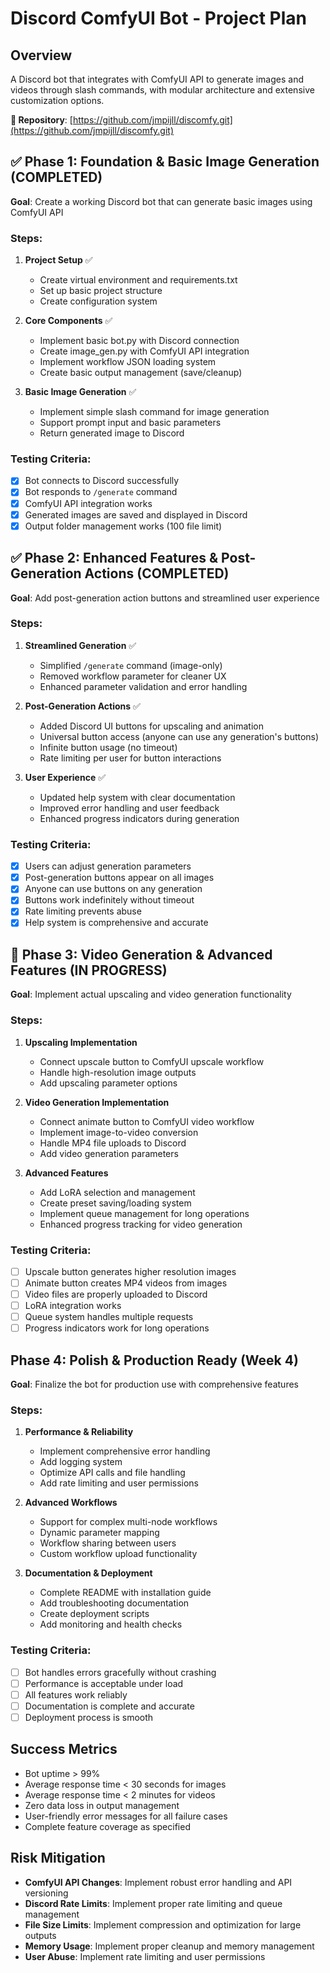 # Discord ComfyUI Bot - Project Plan

## Overview
A Discord bot that integrates with ComfyUI API to generate images and videos through slash commands, with modular architecture and extensive customization options.

**🎉 Repository**: [https://github.com/jmpijll/discomfy.git](https://github.com/jmpijll/discomfy.git)

## ✅ Phase 1: Foundation & Basic Image Generation (COMPLETED)
**Goal**: Create a working Discord bot that can generate basic images using ComfyUI API

### Steps:
1. **Project Setup** ✅
   - Create virtual environment and requirements.txt
   - Set up basic project structure
   - Create configuration system

2. **Core Components** ✅
   - Implement basic bot.py with Discord connection
   - Create image_gen.py with ComfyUI API integration
   - Implement workflow JSON loading system
   - Create basic output management (save/cleanup)

3. **Basic Image Generation** ✅
   - Implement simple slash command for image generation
   - Support prompt input and basic parameters
   - Return generated image to Discord

### Testing Criteria:
- [x] Bot connects to Discord successfully
- [x] Bot responds to `/generate` command
- [x] ComfyUI API integration works
- [x] Generated images are saved and displayed in Discord
- [x] Output folder management works (100 file limit)

## ✅ Phase 2: Enhanced Features & Post-Generation Actions (COMPLETED)
**Goal**: Add post-generation action buttons and streamlined user experience

### Steps:
1. **Streamlined Generation** ✅
   - Simplified `/generate` command (image-only)
   - Removed workflow parameter for cleaner UX
   - Enhanced parameter validation and error handling

2. **Post-Generation Actions** ✅
   - Added Discord UI buttons for upscaling and animation
   - Universal button access (anyone can use any generation's buttons)
   - Infinite button usage (no timeout)
   - Rate limiting per user for button interactions

3. **User Experience** ✅
   - Updated help system with clear documentation
   - Improved error handling and user feedback
   - Enhanced progress indicators during generation

### Testing Criteria:
- [x] Users can adjust generation parameters
- [x] Post-generation buttons appear on all images
- [x] Anyone can use buttons on any generation
- [x] Buttons work indefinitely without timeout
- [x] Rate limiting prevents abuse
- [x] Help system is comprehensive and accurate

## 🚧 Phase 3: Video Generation & Advanced Features (IN PROGRESS)
**Goal**: Implement actual upscaling and video generation functionality

### Steps:
1. **Upscaling Implementation**
   - Connect upscale button to ComfyUI upscale workflow
   - Handle high-resolution image outputs
   - Add upscaling parameter options

2. **Video Generation Implementation**
   - Connect animate button to ComfyUI video workflow
   - Implement image-to-video conversion
   - Handle MP4 file uploads to Discord
   - Add video generation parameters

3. **Advanced Features**
   - Add LoRA selection and management
   - Create preset saving/loading system
   - Implement queue management for long operations
   - Enhanced progress tracking for video generation

### Testing Criteria:
- [ ] Upscale button generates higher resolution images
- [ ] Animate button creates MP4 videos from images
- [ ] Video files are properly uploaded to Discord
- [ ] LoRA integration works
- [ ] Queue system handles multiple requests
- [ ] Progress indicators work for long operations

## Phase 4: Polish & Production Ready (Week 4)
**Goal**: Finalize the bot for production use with comprehensive features

### Steps:
1. **Performance & Reliability**
   - Implement comprehensive error handling
   - Add logging system
   - Optimize API calls and file handling
   - Add rate limiting and user permissions

2. **Advanced Workflows**
   - Support for complex multi-node workflows
   - Dynamic parameter mapping
   - Workflow sharing between users
   - Custom workflow upload functionality

3. **Documentation & Deployment**
   - Complete README with installation guide
   - Add troubleshooting documentation
   - Create deployment scripts
   - Add monitoring and health checks

### Testing Criteria:
- [ ] Bot handles errors gracefully without crashing
- [ ] Performance is acceptable under load
- [ ] All features work reliably
- [ ] Documentation is complete and accurate
- [ ] Deployment process is smooth

## Success Metrics
- Bot uptime > 99%
- Average response time < 30 seconds for images
- Average response time < 2 minutes for videos
- Zero data loss in output management
- User-friendly error messages for all failure cases
- Complete feature coverage as specified

## Risk Mitigation
- **ComfyUI API Changes**: Implement robust error handling and API versioning
- **Discord Rate Limits**: Implement proper rate limiting and queue management
- **File Size Limits**: Implement compression and optimization for large outputs
- **Memory Usage**: Implement proper cleanup and memory management
- **User Abuse**: Implement rate limiting and user permissions 